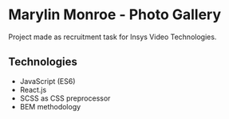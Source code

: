 # Marylin Monroe - Photo Gallery

Project made as recruitment task for Insys Video Technologies.

## Technologies

* JavaScript (ES6)
* React.js
* SCSS as CSS preprocessor
* BEM methodology